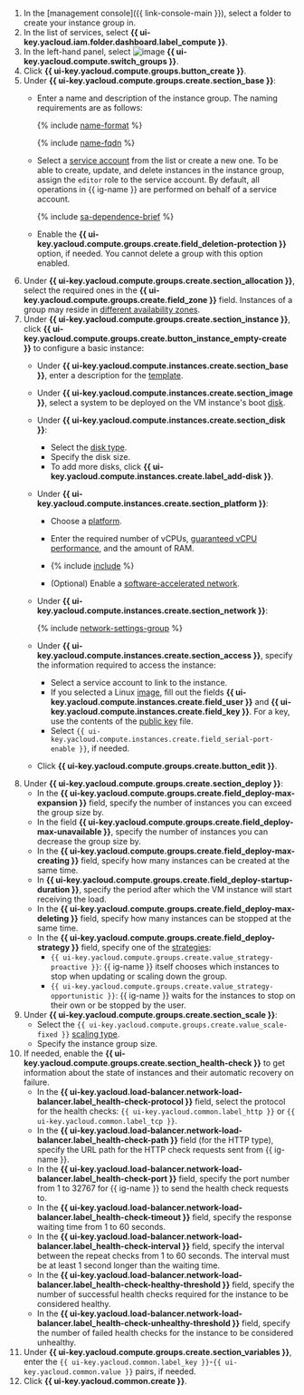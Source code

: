 1. In the [management console]({{ link-console-main }}), select a folder to create your instance group in.
1. In the list of services, select **{{ ui-key.yacloud.iam.folder.dashboard.label_compute }}**.
1. In the left-hand panel, select ![image](../../_assets/console-icons/layers-3-diagonal.svg) **{{ ui-key.yacloud.compute.switch_groups }}**.
1. Click **{{ ui-key.yacloud.compute.groups.button_create }}**.
1. Under **{{ ui-key.yacloud.compute.groups.create.section_base }}**:
   * Enter a name and description of the instance group. The naming requirements are as follows:

      {% include [name-format](../name-format.md) %}

      {% include [name-fqdn](../compute/name-fqdn.md) %}

   * Select a [service account](../../iam/concepts/users/service-accounts.md) from the list or create a new one. To be able to create, update, and delete instances in the instance group, assign the `editor` role to the service account. By default, all operations in {{ ig-name }} are performed on behalf of a service account.

     {% include [sa-dependence-brief](../../_includes/instance-groups/sa-dependence-brief.md) %}

   * Enable the **{{ ui-key.yacloud.compute.groups.create.field_deletion-protection }}** option, if needed. You cannot delete a group with this option enabled.
1. Under **{{ ui-key.yacloud.compute.groups.create.section_allocation }}**, select the required ones in the **{{ ui-key.yacloud.compute.groups.create.field_zone }}** field. Instances of a group may reside in [different availability zones](../../overview/concepts/geo-scope.md).
1. Under **{{ ui-key.yacloud.compute.groups.create.section_instance }}**, click **{{ ui-key.yacloud.compute.groups.create.button_instance_empty-create }}** to configure a basic instance:
   * Under **{{ ui-key.yacloud.compute.instances.create.section_base }}**, enter a description for the [template](../../compute/concepts/instance-groups/instance-template.md).
   * Under **{{ ui-key.yacloud.compute.instances.create.section_image }}**, select a system to be deployed on the VM instance's boot [disk](../../compute/concepts/disk.md).

   * Under **{{ ui-key.yacloud.compute.instances.create.section_disk }}**:
      * Select the [disk type](../../compute/concepts/disk.md#disks_types).
      * Specify the disk size.
      * To add more disks, click **{{ ui-key.yacloud.compute.instances.create.label_add-disk }}**.
   * Under **{{ ui-key.yacloud.compute.instances.create.section_platform }}**:
      * Choose a [platform](../../compute/concepts/vm-platforms.md).
      * Enter the required number of vCPUs, [guaranteed vCPU performance](../../compute/concepts/performance-levels.md), and the amount of RAM.

      * {% include [include](specify-preemptible-vm.md) %}

      * (Optional) Enable a [software-accelerated network](../../compute/concepts/software-accelerated-network.md).
   * Under **{{ ui-key.yacloud.compute.instances.create.section_network }}**:

      {% include [network-settings-group](../../_includes/compute/network-settings-group.md) %}

   * Under **{{ ui-key.yacloud.compute.instances.create.section_access }}**, specify the information required to access the instance:
      * Select a service account to link to the instance.
      * If you selected a Linux [image](../../compute/concepts/image.md), fill out the fields **{{ ui-key.yacloud.compute.instances.create.field_user }}** and **{{ ui-key.yacloud.compute.instances.create.field_key }}**. For a key, use the contents of the [public key](../../compute/operations/vm-connect/ssh.md#creating-ssh-keys) file.
      * Select `{{ ui-key.yacloud.compute.instances.create.field_serial-port-enable }}`, if needed.
   * Click **{{ ui-key.yacloud.compute.groups.create.button_edit }}**.
1. Under **{{ ui-key.yacloud.compute.groups.create.section_deploy }}**:
   * In the **{{ ui-key.yacloud.compute.groups.create.field_deploy-max-expansion }}** field, specify the number of instances you can exceed the group size by.
   * In the field **{{ ui-key.yacloud.compute.groups.create.field_deploy-max-unavailable }}**, specify the number of instances you can decrease the group size by.
   * In the **{{ ui-key.yacloud.compute.groups.create.field_deploy-max-creating }}** field, specify how many instances can be created at the same time.
   * In **{{ ui-key.yacloud.compute.groups.create.field_deploy-startup-duration }}**, specify the period after which the VM instance will start receiving the load.
   * In the **{{ ui-key.yacloud.compute.groups.create.field_deploy-max-deleting }}** field, specify how many instances can be stopped at the same time.
   * In the **{{ ui-key.yacloud.compute.groups.create.field_deploy-strategy }}** field, specify one of the [strategies](../../compute/concepts/instance-groups/policies/deploy-policy.md#strategy):
      * `{{ ui-key.yacloud.compute.groups.create.value_strategy-proactive }}`: {{ ig-name }} itself chooses which instances to stop when updating or scaling down the group.
      * `{{ ui-key.yacloud.compute.groups.create.value_strategy-opportunistic }}`: {{ ig-name }} waits for the instances to stop on their own or be stopped by the user.
1. Under **{{ ui-key.yacloud.compute.groups.create.section_scale }}**:
   * Select the `{{ ui-key.yacloud.compute.groups.create.value_scale-fixed }}` [scaling type](../../compute/concepts/instance-groups/scale.md).
   * Specify the instance group size.
1. If needed, enable the **{{ ui-key.yacloud.compute.groups.create.section_health-check }}** to get information about the state of instances and their automatic recovery on failure.
   * In the **{{ ui-key.yacloud.load-balancer.network-load-balancer.label_health-check-protocol }}** field, select the protocol for the health checks: `{{ ui-key.yacloud.common.label_http }}` or `{{ ui-key.yacloud.common.label_tcp }}`.
   * In the **{{ ui-key.yacloud.load-balancer.network-load-balancer.label_health-check-path }}** field (for the HTTP type), specify the URL path for the HTTP check requests sent from {{ ig-name }}.
   * In the **{{ ui-key.yacloud.load-balancer.network-load-balancer.label_health-check-port }}** field, specify the port number from 1 to 32767 for {{ ig-name }} to send the health check requests to.
   * In the **{{ ui-key.yacloud.load-balancer.network-load-balancer.label_health-check-timeout }}** field, specify the response waiting time from 1 to 60 seconds.
   * In the **{{ ui-key.yacloud.load-balancer.network-load-balancer.label_health-check-interval }}** field, specify the interval between the repeat checks from 1 to 60 seconds. The interval must be at least 1 second longer than the waiting time.
   * In the **{{ ui-key.yacloud.load-balancer.network-load-balancer.label_health-check-healthy-threshold }}** field, specify the number of successful health checks required for the instance to be considered healthy.
   * In the **{{ ui-key.yacloud.load-balancer.network-load-balancer.label_health-check-unhealthy-threshold }}** field, specify the number of failed health checks for the instance to be considered unhealthy.
1. Under **{{ ui-key.yacloud.compute.groups.create.section_variables }}**, enter the `{{ ui-key.yacloud.common.label_key }}`-`{{ ui-key.yacloud.common.value }}` pairs, if needed.
1. Click **{{ ui-key.yacloud.common.create }}**.
